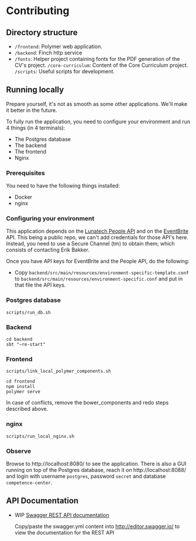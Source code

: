 Contributing
===

## Directory structure

- `/frontend`: Polymer web application.
- `/backend`: Finch http service
- `/fonts`: Helper project containing fonts for the PDF generation of the CV's project.
  `/core-curriculum`: Content of the Core Curriculum project.
  `/scripts`: Useful scripts for development.

## Running locally

Prepare yourself, it's not as smooth as some other applications. We'll make it better in the future.

To fully run the application, you need to configure your environment and run 4 things (in 4 terminals):

* The Postgres database
* The backend
* The frontend
* Nginx

### Prerequisites

You need to have the following things installed:

* Docker
* nginx

### Configuring your environment

This application depends on the [Lunatech People API](https://github.com/lunatech-labs/lunatech-people-api) and on the [EventBrite](http://eventbrite.com) API. This being a public repo, we can't add credentials for those API's here. Instead, you need to use a Secure Channel (tm) to obtain them; which consists of contacting Erik Bakker.

Once you have API keys for EventBrite and the People API, do the following:

* Copy `backend/src/main/resources/environment-specific-template.conf` to `backend/src/main/resources/environment-specific.conf` and put in that file the API keys.

### Postgres database

    scripts/run_db.sh

### Backend

    cd backend
    sbt "~re-start"

### Frontend

    scripts/link_local_polymer_components.sh
    
    cd frontend
    npm install
    polymer serve
    
In case of conflicts, remove the bower_components and redo steps described above. 

### nginx

    scripts/run_local_nginx.sh


### Observe

Browse to http://localhost:8080/ to see the application. 
There is also a GUI running on top of the Postgres database, reach it on http://localhost:8088/ and login with username `postgres`, password `secret` and database `competence-center`.


## API Documentation

- WIP [Swagger REST API documentation](backend/resources/swagger.yml)

  Copy/paste the swagger.yml content into http://editor.swagger.io/ to
  view the documentation for the REST API
